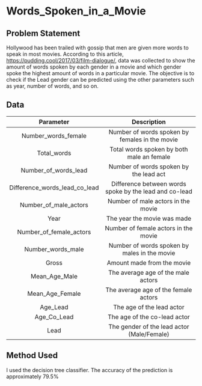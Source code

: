 # Words_Spoken_in_a_Movie

## Problem Statement
Hollywood has been trailed with gossip that men are given more words to speak in most movies. 
According to this article, https://pudding.cool/2017/03/film-dialogue/, data was collected to show the amount of words spoken by each gender in a movie and which gender spoke the highest amount of words in a particular movie.
The objective is to check if the Lead gender can be predicted using the other parameters such as year, number of words, and so on.

## Data
| Parameter          | Description |
| :---:              | :---:       |               
| Number_words_female | Number of words spoken by females in the movie |
| Total_words | Total words spoken by both male an female |
| Number_of_words_lead | Number of words spoken by the lead act|
| Difference_words_lead_co_lead | Difference between words spoke by the lead and co-lead|
| Number_of_male_actors | Number of male actors in the movie |
| Year | The year the movie was made |
| Number_of_female_actors | Number of female actors in the movie |
| Number_words_male | Number of words spoken by males in the movie |
| Gross | Amount made from the movie |
| Mean_Age_Male | The average age of the male actors |
| Mean_Age_Female | The average age of the female actors |
| Age_Lead | The age of the lead actor |
| Age_Co_Lead | The age of the co-lead actor |
| Lead | The gender of the lead actor  (Male/Female)|

## Method Used
I used the decision tree classifier.
The accuracy of the prediction is approximately 79.5%
